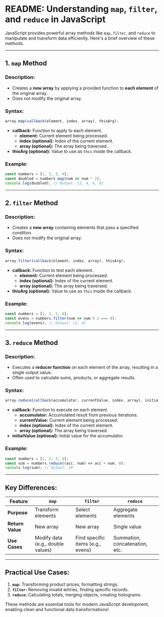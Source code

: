 # README: Understanding `map`, `filter`, and `reduce` in JavaScript

JavaScript provides powerful array methods like `map`, `filter`, and `reduce` to manipulate and transform data efficiently. Here's a brief overview of these methods.

---

## 1. **`map` Method**

### Description:
- Creates a **new array** by applying a provided function to **each element** of the original array.
- Does not modify the original array.

### Syntax:
```javascript
array.map(callback(element, index, array), thisArg);
```

- **callback:** Function to apply to each element.
  - **element:** Current element being processed.
  - **index (optional):** Index of the current element.
  - **array (optional):** The array being traversed.
- **thisArg (optional):** Value to use as `this` inside the callback.

### Example:
```javascript
const numbers = [1, 2, 3, 4];
const doubled = numbers.map(num => num * 2);
console.log(doubled); // Output: [2, 4, 6, 8]
```

---

## 2. **`filter` Method**

### Description:
- Creates a **new array** containing elements that pass a specified condition.
- Does not modify the original array.

### Syntax:
```javascript
array.filter(callback(element, index, array), thisArg);
```

- **callback:** Function to test each element.
  - **element:** Current element being processed.
  - **index (optional):** Index of the current element.
  - **array (optional):** The array being traversed.
- **thisArg (optional):** Value to use as `this` inside the callback.

### Example:
```javascript
const numbers = [1, 2, 3, 4];
const evens = numbers.filter(num => num % 2 === 0);
console.log(evens); // Output: [2, 4]
```

---

## 3. **`reduce` Method**

### Description:
- Executes a **reducer function** on each element of the array, resulting in a single output value.
- Often used to calculate sums, products, or aggregate results.

### Syntax:
```javascript
array.reduce(callback(accumulator, currentValue, index, array), initialValue);
```

- **callback:** Function to execute on each element.
  - **accumulator:** Accumulated result from previous iterations.
  - **currentValue:** Current element being processed.
  - **index (optional):** Index of the current element.
  - **array (optional):** The array being traversed.
- **initialValue (optional):** Initial value for the accumulator.

### Example:
```javascript
const numbers = [1, 2, 3, 4];
const sum = numbers.reduce((acc, num) => acc + num, 0);
console.log(sum); // Output: 10
```

---

## Key Differences:

| Feature         | `map`                         | `filter`                      | `reduce`                        |
|-----------------|-------------------------------|-------------------------------|---------------------------------|
| **Purpose**     | Transform elements            | Select elements               | Aggregate elements              |
| **Return Value**| New array                     | New array                     | Single value                    |
| **Use Cases**   | Modify data (e.g., double values) | Find specific items (e.g., evens) | Summation, concatenation, etc. |

---

## Practical Use Cases:
1. **`map`:** Transforming product prices, formatting strings.
2. **`filter`:** Removing invalid entries, finding specific records.
3. **`reduce`:** Calculating totals, merging objects, creating histograms.

These methods are essential tools for modern JavaScript development, enabling clean and functional data transformations!